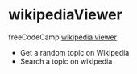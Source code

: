 # wikipediaViewer
freeCodeCamp [wikipedia viewer](https://www.freecodecamp.org/challenges/build-a-wikipedia-viewer)

- Get a random topic on Wikipedia
- Search a topic on wikipedia
